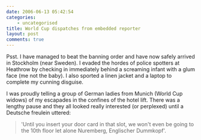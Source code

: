 ```yaml
---
date: 2006-06-13 05:42:54
categories:
    - uncategorised
title: World Cup dispatches from embedded reporter
layout: post
comments: true
---
```

Psst. I have managed to beat the banning order and have now safely
arrived in Stockholm (near Sweden). I evaded the hordes of police
spotters at Heathrow by checking in immediately behind a screaming
infant with a glum face (me not the baby). I also sported a linen jacket
and a laptop to complete my cunning disguise.

I was proudly telling a group of German ladies from Munich (World Cup
widows) of my escapades in the confines of the hotel lift. There was a
lengthy pause and they all looked really interested (or perplexed) until
a Deutsche freulein uttered:

> 'Until you insert your door card in that slot, we won't even be going
> to the 10th floor let alone Nuremberg, Englischer Dummkopf'.
